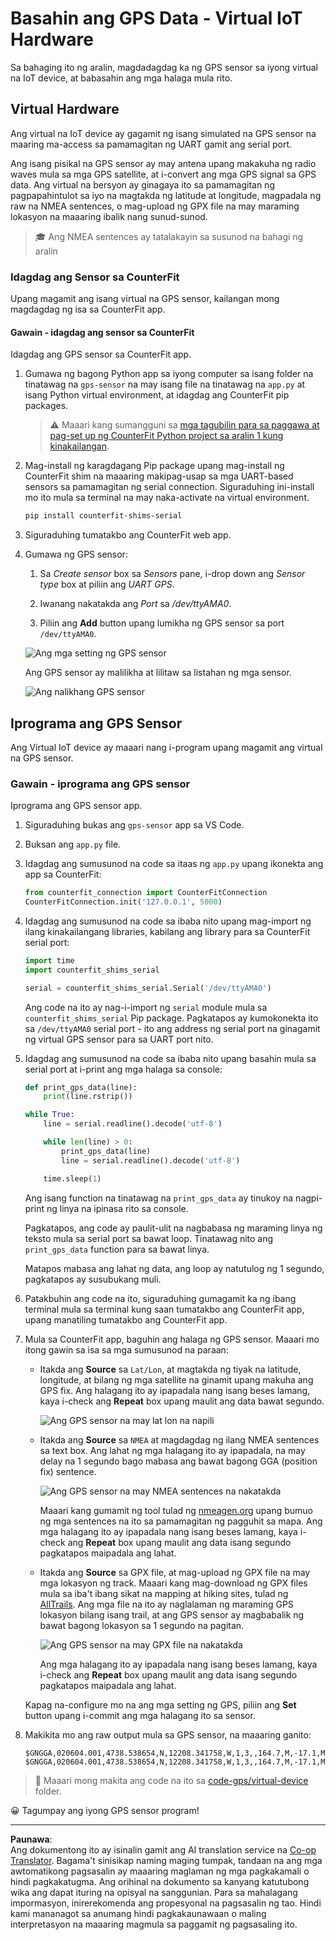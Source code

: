 <!--
CO_OP_TRANSLATOR_METADATA:
{
  "original_hash": "64f18a8f8aaa1fef5e7320e0992d8b3a",
  "translation_date": "2025-08-27T23:53:39+00:00",
  "source_file": "3-transport/lessons/1-location-tracking/virtual-device-gps-sensor.md",
  "language_code": "tl"
}
-->
# Basahin ang GPS Data - Virtual IoT Hardware

Sa bahaging ito ng aralin, magdadagdag ka ng GPS sensor sa iyong virtual na IoT device, at babasahin ang mga halaga mula rito.

## Virtual Hardware

Ang virtual na IoT device ay gagamit ng isang simulated na GPS sensor na maaring ma-access sa pamamagitan ng UART gamit ang serial port.

Ang isang pisikal na GPS sensor ay may antena upang makakuha ng radio waves mula sa mga GPS satellite, at i-convert ang mga GPS signal sa GPS data. Ang virtual na bersyon ay ginagaya ito sa pamamagitan ng pagpapahintulot sa iyo na magtakda ng latitude at longitude, magpadala ng raw na NMEA sentences, o mag-upload ng GPX file na may maraming lokasyon na maaaring ibalik nang sunud-sunod.

> 🎓 Ang NMEA sentences ay tatalakayin sa susunod na bahagi ng aralin

### Idagdag ang Sensor sa CounterFit

Upang magamit ang isang virtual na GPS sensor, kailangan mong magdagdag ng isa sa CounterFit app.

#### Gawain - idagdag ang sensor sa CounterFit

Idagdag ang GPS sensor sa CounterFit app.

1. Gumawa ng bagong Python app sa iyong computer sa isang folder na tinatawag na `gps-sensor` na may isang file na tinatawag na `app.py` at isang Python virtual environment, at idagdag ang CounterFit pip packages.

    > ⚠️ Maaari kang sumangguni sa [mga tagubilin para sa paggawa at pag-set up ng CounterFit Python project sa aralin 1 kung kinakailangan](../../../1-getting-started/lessons/1-introduction-to-iot/virtual-device.md).

1. Mag-install ng karagdagang Pip package upang mag-install ng CounterFit shim na maaaring makipag-usap sa mga UART-based sensors sa pamamagitan ng serial connection. Siguraduhing ini-install mo ito mula sa terminal na may naka-activate na virtual environment.

    ```sh
    pip install counterfit-shims-serial
    ```

1. Siguraduhing tumatakbo ang CounterFit web app.

1. Gumawa ng GPS sensor:

    1. Sa *Create sensor* box sa *Sensors* pane, i-drop down ang *Sensor type* box at piliin ang *UART GPS*.

    1. Iwanang nakatakda ang *Port* sa */dev/ttyAMA0*.

    1. Piliin ang **Add** button upang lumikha ng GPS sensor sa port `/dev/ttyAMA0`.

    ![Ang mga setting ng GPS sensor](../../../../../translated_images/counterfit-create-gps-sensor.6385dc9357d85ad1d47b4abb2525e7651fd498917d25eefc5a72feab09eedc70.tl.png)

    Ang GPS sensor ay malilikha at lilitaw sa listahan ng mga sensor.

    ![Ang nalikhang GPS sensor](../../../../../translated_images/counterfit-gps-sensor.3fbb15af0a5367566f2f11324ef5a6f30861cdf2b497071a5e002b7aa473550e.tl.png)

## Iprograma ang GPS Sensor

Ang Virtual IoT device ay maaari nang i-program upang magamit ang virtual na GPS sensor.

### Gawain - iprograma ang GPS sensor

Iprograma ang GPS sensor app.

1. Siguraduhing bukas ang `gps-sensor` app sa VS Code.

1. Buksan ang `app.py` file.

1. Idagdag ang sumusunod na code sa itaas ng `app.py` upang ikonekta ang app sa CounterFit:

    ```python
    from counterfit_connection import CounterFitConnection
    CounterFitConnection.init('127.0.0.1', 5000)
    ```

1. Idagdag ang sumusunod na code sa ibaba nito upang mag-import ng ilang kinakailangang libraries, kabilang ang library para sa CounterFit serial port:

    ```python
    import time
    import counterfit_shims_serial
    
    serial = counterfit_shims_serial.Serial('/dev/ttyAMA0')
    ```

    Ang code na ito ay nag-i-import ng `serial` module mula sa `counterfit_shims_serial` Pip package. Pagkatapos ay kumokonekta ito sa `/dev/ttyAMA0` serial port - ito ang address ng serial port na ginagamit ng virtual GPS sensor para sa UART port nito.

1. Idagdag ang sumusunod na code sa ibaba nito upang basahin mula sa serial port at i-print ang mga halaga sa console:

    ```python
    def print_gps_data(line):
        print(line.rstrip())
    
    while True:
        line = serial.readline().decode('utf-8')
    
        while len(line) > 0:
            print_gps_data(line)
            line = serial.readline().decode('utf-8')
    
        time.sleep(1)
    ```

    Ang isang function na tinatawag na `print_gps_data` ay tinukoy na nagpi-print ng linya na ipinasa rito sa console.

    Pagkatapos, ang code ay paulit-ulit na nagbabasa ng maraming linya ng teksto mula sa serial port sa bawat loop. Tinatawag nito ang `print_gps_data` function para sa bawat linya.

    Matapos mabasa ang lahat ng data, ang loop ay natutulog ng 1 segundo, pagkatapos ay susubukang muli.

1. Patakbuhin ang code na ito, siguraduhing gumagamit ka ng ibang terminal mula sa terminal kung saan tumatakbo ang CounterFit app, upang manatiling tumatakbo ang CounterFit app.

1. Mula sa CounterFit app, baguhin ang halaga ng GPS sensor. Maaari mo itong gawin sa isa sa mga sumusunod na paraan:

    * Itakda ang **Source** sa `Lat/Lon`, at magtakda ng tiyak na latitude, longitude, at bilang ng mga satellite na ginamit upang makuha ang GPS fix. Ang halagang ito ay ipapadala nang isang beses lamang, kaya i-check ang **Repeat** box upang maulit ang data bawat segundo.

      ![Ang GPS sensor na may lat lon na napili](../../../../../translated_images/counterfit-gps-sensor-latlon.008c867d75464fbe7f84107cc57040df565ac07cb57d2f21db37d087d470197d.tl.png)

    * Itakda ang **Source** sa `NMEA` at magdagdag ng ilang NMEA sentences sa text box. Ang lahat ng mga halagang ito ay ipapadala, na may delay na 1 segundo bago mabasa ang bawat bagong GGA (position fix) sentence.

      ![Ang GPS sensor na may NMEA sentences na nakatakda](../../../../../translated_images/counterfit-gps-sensor-nmea.c62eea442171e17e19528b051b104cfcecdc9cd18db7bc72920f29821ae63f73.tl.png)

      Maaari kang gumamit ng tool tulad ng [nmeagen.org](https://www.nmeagen.org) upang bumuo ng mga sentences na ito sa pamamagitan ng pagguhit sa mapa. Ang mga halagang ito ay ipapadala nang isang beses lamang, kaya i-check ang **Repeat** box upang maulit ang data isang segundo pagkatapos maipadala ang lahat.

    * Itakda ang **Source** sa GPX file, at mag-upload ng GPX file na may mga lokasyon ng track. Maaari kang mag-download ng GPX files mula sa iba't ibang sikat na mapping at hiking sites, tulad ng [AllTrails](https://www.alltrails.com/). Ang mga file na ito ay naglalaman ng maraming GPS lokasyon bilang isang trail, at ang GPS sensor ay magbabalik ng bawat bagong lokasyon sa 1 segundo na pagitan.

      ![Ang GPS sensor na may GPX file na nakatakda](../../../../../translated_images/counterfit-gps-sensor-gpxfile.8310b063ce8a425ccc8ebeec8306aeac5e8e55207f007d52c6e1194432a70cd9.tl.png)

      Ang mga halagang ito ay ipapadala nang isang beses lamang, kaya i-check ang **Repeat** box upang maulit ang data isang segundo pagkatapos maipadala ang lahat.

    Kapag na-configure mo na ang mga setting ng GPS, piliin ang **Set** button upang i-commit ang mga halagang ito sa sensor.

1. Makikita mo ang raw output mula sa GPS sensor, na maaaring ganito:

    ```output
    $GNGGA,020604.001,4738.538654,N,12208.341758,W,1,3,,164.7,M,-17.1,M,,*67
    $GNGGA,020604.001,4738.538654,N,12208.341758,W,1,3,,164.7,M,-17.1,M,,*67
    ```

> 💁 Maaari mong makita ang code na ito sa [code-gps/virtual-device](../../../../../3-transport/lessons/1-location-tracking/code-gps/virtual-device) folder.

😀 Tagumpay ang iyong GPS sensor program!

---

**Paunawa**:  
Ang dokumentong ito ay isinalin gamit ang AI translation service na [Co-op Translator](https://github.com/Azure/co-op-translator). Bagama't sinisikap naming maging tumpak, tandaan na ang mga awtomatikong pagsasalin ay maaaring maglaman ng mga pagkakamali o hindi pagkakatugma. Ang orihinal na dokumento sa kanyang katutubong wika ang dapat ituring na opisyal na sanggunian. Para sa mahalagang impormasyon, inirerekomenda ang propesyonal na pagsasalin ng tao. Hindi kami mananagot sa anumang hindi pagkakaunawaan o maling interpretasyon na maaaring magmula sa paggamit ng pagsasaling ito.